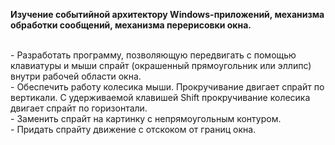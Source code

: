 <b>Изучение событийной архитектору Windows-приложений, механизма обработки сообщений, механизма перерисовки окна.</b>

<br />- Разработать программу, позволяющую передвигать с помощью клавиатуры и мыши спрайт (окрашенный прямоугольник или эллипс) внутри рабочей области окна.
<br />- Обеспечить работу колесика мыши. Прокручивание двигает спрайт по вертикали. С удерживаемой клавишей Shift прокручивание колесика двигает спрайт по горизонтали.
<br />- Заменить спрайт на картинку с непрямоугольным контуром.
<br />- Придать спрайту движение с отскоком от границ окна.
